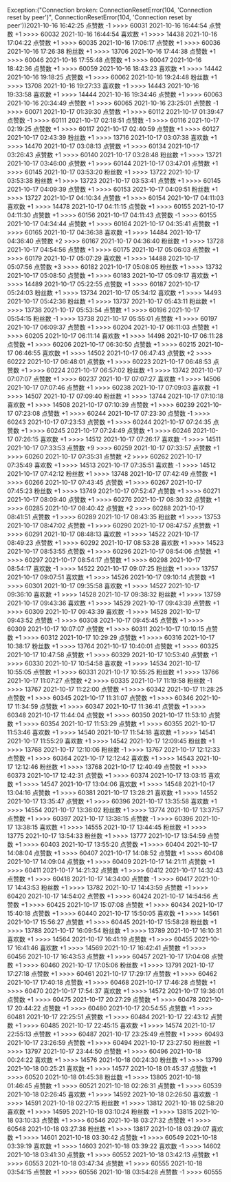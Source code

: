 Exception:("Connection broken: ConnectionResetError(104, 'Connection reset by peer')", ConnectionResetError(104, 'Connection reset by peer'))2021-10-16  16:42:25   点赞数 -1 >>>> 60031
2021-10-16  16:44:54   点赞数 +1 >>>> 60032
2021-10-16  16:44:54   喜欢数 +1 >>>> 14438
2021-10-16  17:04:22   点赞数 +1 >>>> 60035
2021-10-16  17:06:17   点赞数 +1 >>>> 60036
2021-10-16  17:26:38   粉丝数 +1 >>>> 13706
2021-10-16  17:44:38   点赞数 +1 >>>> 60046
2021-10-16  17:55:48   点赞数 +1 >>>> 60047
2021-10-16  18:42:36   点赞数 +1 >>>> 60059
2021-10-16  18:43:23   喜欢数 +1 >>>> 14442
2021-10-16  19:18:25   点赞数 +1 >>>> 60062
2021-10-16  19:24:48   粉丝数 +1 >>>> 13708
2021-10-16  19:27:33   喜欢数 +1 >>>> 14443
2021-10-16  19:33:58   喜欢数 +1 >>>> 14444
2021-10-16  19:34:46   点赞数 +1 >>>> 60063
2021-10-16  20:34:49   点赞数 +1 >>>> 60065
2021-10-16  23:25:01   点赞数 -1 >>>> 60071
2021-10-17  01:39:30   点赞数 +1 >>>> 60112
2021-10-17  01:39:47   点赞数 -1 >>>> 60111
2021-10-17  02:18:51   点赞数 -1 >>>> 60116
2021-10-17  02:19:25   点赞数 +1 >>>> 60117
2021-10-17  02:40:59   点赞数 +1 >>>> 60127
2021-10-17  02:43:39   粉丝数 +1 >>>> 13716
2021-10-17  03:07:38   喜欢数 +1 >>>> 14470
2021-10-17  03:08:13   点赞数 +1 >>>> 60134
2021-10-17  03:26:43   点赞数 +1 >>>> 60140
2021-10-17  03:28:48   粉丝数 +1 >>>> 13721
2021-10-17  03:46:00   点赞数 +1 >>>> 60144
2021-10-17  03:47:01   点赞数 +1 >>>> 60145
2021-10-17  03:53:20   粉丝数 +1 >>>> 13722
2021-10-17  03:53:38   粉丝数 +1 >>>> 13723
2021-10-17  03:53:41   点赞数 +1 >>>> 60145
2021-10-17  04:09:39   点赞数 +1 >>>> 60153
2021-10-17  04:09:51   粉丝数 +1 >>>> 13727
2021-10-17  04:10:34   点赞数 +1 >>>> 60154
2021-10-17  04:11:03   喜欢数 +1 >>>> 14478
2021-10-17  04:11:15   点赞数 +1 >>>> 60155
2021-10-17  04:11:30   点赞数 +1 >>>> 60156
2021-10-17  04:11:43   点赞数 -1 >>>> 60155
2021-10-17  04:34:44   点赞数 +1 >>>> 60164
2021-10-17  04:35:41   点赞数 +1 >>>> 60165
2021-10-17  04:36:38   喜欢数 +1 >>>> 14484
2021-10-17  04:36:40   点赞数 +2 >>>> 60167
2021-10-17  04:36:40   粉丝数 +1 >>>> 13728
2021-10-17  04:54:56   点赞数 +1 >>>> 60175
2021-10-17  05:06:03   点赞数 +1 >>>> 60179
2021-10-17  05:07:29   喜欢数 +1 >>>> 14488
2021-10-17  05:07:56   点赞数 +3 >>>> 60182
2021-10-17  05:08:05   粉丝数 +1 >>>> 13732
2021-10-17  05:08:50   点赞数 +1 >>>> 60183
2021-10-17  05:09:17   喜欢数 +1 >>>> 14489
2021-10-17  05:22:55   点赞数 +1 >>>> 60187
2021-10-17  05:24:03   粉丝数 +1 >>>> 13734
2021-10-17  05:34:12   喜欢数 +1 >>>> 14493
2021-10-17  05:42:36   粉丝数 +1 >>>> 13737
2021-10-17  05:43:11   粉丝数 +1 >>>> 13738
2021-10-17  05:53:54   点赞数 +1 >>>> 60196
2021-10-17  05:54:15   粉丝数 -1 >>>> 13738
2021-10-17  05:55:01   点赞数 +1 >>>> 60197
2021-10-17  06:09:37   点赞数 +1 >>>> 60204
2021-10-17  06:11:03   点赞数 +1 >>>> 60205
2021-10-17  06:11:14   喜欢数 +1 >>>> 14498
2021-10-17  06:11:28   点赞数 +1 >>>> 60206
2021-10-17  06:30:50   点赞数 +1 >>>> 60215
2021-10-17  06:46:55   喜欢数 +1 >>>> 14502
2021-10-17  06:47:43   点赞数 +2 >>>> 60222
2021-10-17  06:48:01   点赞数 +1 >>>> 60223
2021-10-17  06:48:53   点赞数 +1 >>>> 60224
2021-10-17  06:57:02   粉丝数 +1 >>>> 13742
2021-10-17  07:07:07   点赞数 +1 >>>> 60237
2021-10-17  07:07:27   喜欢数 +1 >>>> 14506
2021-10-17  07:07:46   点赞数 +1 >>>> 60238
2021-10-17  07:09:03   喜欢数 +1 >>>> 14507
2021-10-17  07:09:40   粉丝数 +1 >>>> 13744
2021-10-17  07:10:18   喜欢数 +1 >>>> 14508
2021-10-17  07:10:39   点赞数 +1 >>>> 60239
2021-10-17  07:23:08   点赞数 +1 >>>> 60244
2021-10-17  07:23:30   点赞数 -1 >>>> 60243
2021-10-17  07:23:53   点赞数 +1 >>>> 60244
2021-10-17  07:24:35   点赞数 +1 >>>> 60245
2021-10-17  07:24:49   点赞数 +1 >>>> 60246
2021-10-17  07:26:15   喜欢数 +1 >>>> 14512
2021-10-17  07:26:17   喜欢数 -1 >>>> 14511
2021-10-17  07:33:53   点赞数 +9 >>>> 60259
2021-10-17  07:33:57   点赞数 +1 >>>> 60260
2021-10-17  07:35:31   点赞数 +2 >>>> 60262
2021-10-17  07:35:49   喜欢数 +1 >>>> 14513
2021-10-17  07:35:51   喜欢数 -1 >>>> 14512
2021-10-17  07:42:12   粉丝数 +1 >>>> 13748
2021-10-17  07:42:49   点赞数 +1 >>>> 60266
2021-10-17  07:43:45   点赞数 +1 >>>> 60267
2021-10-17  07:45:23   粉丝数 +1 >>>> 13749
2021-10-17  07:52:47   点赞数 +1 >>>> 60271
2021-10-17  08:09:40   点赞数 +1 >>>> 60276
2021-10-17  08:30:32   点赞数 +1 >>>> 60285
2021-10-17  08:40:42   点赞数 +2 >>>> 60288
2021-10-17  08:41:51   点赞数 +1 >>>> 60289
2021-10-17  08:43:35   粉丝数 +1 >>>> 13753
2021-10-17  08:47:02   点赞数 +1 >>>> 60290
2021-10-17  08:47:57   点赞数 +1 >>>> 60291
2021-10-17  08:48:13   喜欢数 +1 >>>> 14522
2021-10-17  08:49:23   点赞数 +1 >>>> 60292
2021-10-17  08:53:28   喜欢数 +1 >>>> 14523
2021-10-17  08:53:55   点赞数 +1 >>>> 60296
2021-10-17  08:54:06   点赞数 +1 >>>> 60297
2021-10-17  08:54:17   点赞数 +1 >>>> 60298
2021-10-17  08:54:17   喜欢数 -1 >>>> 14522
2021-10-17  09:07:25   粉丝数 +1 >>>> 13757
2021-10-17  09:07:51   喜欢数 +1 >>>> 14526
2021-10-17  09:10:14   点赞数 +1 >>>> 60301
2021-10-17  09:35:58   喜欢数 +1 >>>> 14527
2021-10-17  09:36:10   喜欢数 +1 >>>> 14528
2021-10-17  09:38:32   粉丝数 +1 >>>> 13759
2021-10-17  09:43:36   喜欢数 +1 >>>> 14529
2021-10-17  09:43:39   点赞数 +1 >>>> 60309
2021-10-17  09:43:39   喜欢数 -1 >>>> 14528
2021-10-17  09:43:52   点赞数 -1 >>>> 60308
2021-10-17  09:45:45   点赞数 +1 >>>> 60309
2021-10-17  10:07:07   点赞数 +1 >>>> 60311
2021-10-17  10:10:15   点赞数 +1 >>>> 60312
2021-10-17  10:29:29   点赞数 +1 >>>> 60316
2021-10-17  10:38:17   粉丝数 +1 >>>> 13764
2021-10-17  10:40:01   点赞数 +1 >>>> 60325
2021-10-17  10:47:58   点赞数 +1 >>>> 60329
2021-10-17  10:53:40   点赞数 +1 >>>> 60330
2021-10-17  10:54:58   喜欢数 +1 >>>> 14534
2021-10-17  10:55:05   点赞数 +1 >>>> 60331
2021-10-17  10:55:25   粉丝数 +1 >>>> 13766
2021-10-17  11:07:27   点赞数 +2 >>>> 60335
2021-10-17  11:19:58   粉丝数 -1 >>>> 13767
2021-10-17  11:22:00   点赞数 +1 >>>> 60342
2021-10-17  11:28:25   点赞数 +1 >>>> 60345
2021-10-17  11:31:07   点赞数 +1 >>>> 60346
2021-10-17  11:34:59   点赞数 +1 >>>> 60347
2021-10-17  11:36:41   点赞数 +1 >>>> 60348
2021-10-17  11:44:04   点赞数 +1 >>>> 60350
2021-10-17  11:53:10   点赞数 +1 >>>> 60354
2021-10-17  11:53:29   点赞数 +1 >>>> 60355
2021-10-17  11:53:46   喜欢数 +1 >>>> 14540
2021-10-17  11:54:18   喜欢数 +1 >>>> 14541
2021-10-17  11:55:29   喜欢数 +1 >>>> 14542
2021-10-17  12:09:45   粉丝数 +1 >>>> 13768
2021-10-17  12:10:06   粉丝数 -1 >>>> 13767
2021-10-17  12:12:33   点赞数 +1 >>>> 60364
2021-10-17  12:12:42   喜欢数 +1 >>>> 14543
2021-10-17  12:12:46   粉丝数 +1 >>>> 13768
2021-10-17  12:40:49   点赞数 +1 >>>> 60373
2021-10-17  12:42:31   点赞数 +1 >>>> 60374
2021-10-17  13:03:15   喜欢数 +1 >>>> 14547
2021-10-17  13:04:06   喜欢数 +1 >>>> 14548
2021-10-17  13:04:16   点赞数 +1 >>>> 60381
2021-10-17  13:28:21   喜欢数 +1 >>>> 14552
2021-10-17  13:35:47   点赞数 +1 >>>> 60396
2021-10-17  13:35:58   喜欢数 +1 >>>> 14554
2021-10-17  13:36:02   粉丝数 +1 >>>> 13774
2021-10-17  13:37:57   点赞数 +1 >>>> 60397
2021-10-17  13:38:15   点赞数 -1 >>>> 60396
2021-10-17  13:38:15   喜欢数 +1 >>>> 14555
2021-10-17  13:44:45   粉丝数 +1 >>>> 13775
2021-10-17  13:54:33   粉丝数 +1 >>>> 13777
2021-10-17  13:54:59   点赞数 +1 >>>> 60403
2021-10-17  13:55:20   点赞数 +1 >>>> 60404
2021-10-17  14:08:04   点赞数 +1 >>>> 60407
2021-10-17  14:08:52   点赞数 +1 >>>> 60408
2021-10-17  14:09:04   点赞数 +1 >>>> 60409
2021-10-17  14:21:11   点赞数 +1 >>>> 60411
2021-10-17  14:21:32   点赞数 +1 >>>> 60412
2021-10-17  14:32:43   点赞数 +1 >>>> 60418
2021-10-17  14:34:00   点赞数 -1 >>>> 60417
2021-10-17  14:43:53   粉丝数 +1 >>>> 13782
2021-10-17  14:43:59   点赞数 +1 >>>> 60420
2021-10-17  14:54:02   点赞数 +1 >>>> 60424
2021-10-17  14:54:56   点赞数 +1 >>>> 60425
2021-10-17  15:07:08   点赞数 +1 >>>> 60434
2021-10-17  15:40:18   点赞数 +1 >>>> 60440
2021-10-17  15:50:05   喜欢数 +1 >>>> 14561
2021-10-17  15:56:27   点赞数 +1 >>>> 60445
2021-10-17  15:58:28   粉丝数 +1 >>>> 13788
2021-10-17  16:09:54   粉丝数 +1 >>>> 13789
2021-10-17  16:10:31   喜欢数 +1 >>>> 14564
2021-10-17  16:41:19   点赞数 +1 >>>> 60455
2021-10-17  16:41:46   喜欢数 +1 >>>> 14569
2021-10-17  16:42:41   点赞数 +1 >>>> 60456
2021-10-17  16:43:53   点赞数 +1 >>>> 60457
2021-10-17  17:04:08   点赞数 +1 >>>> 60460
2021-10-17  17:05:06   粉丝数 +1 >>>> 13791
2021-10-17  17:27:18   点赞数 +1 >>>> 60461
2021-10-17  17:29:17   点赞数 +1 >>>> 60462
2021-10-17  17:40:18   点赞数 +1 >>>> 60468
2021-10-17  17:46:28   点赞数 +1 >>>> 60470
2021-10-17  17:54:37   喜欢数 +1 >>>> 14572
2021-10-17  19:36:01   点赞数 +1 >>>> 60475
2021-10-17  20:27:29   点赞数 +1 >>>> 60478
2021-10-17  20:44:22   点赞数 +1 >>>> 60480
2021-10-17  20:54:55   点赞数 +1 >>>> 60481
2021-10-17  22:25:51   点赞数 +1 >>>> 60484
2021-10-17  22:43:12   点赞数 +1 >>>> 60485
2021-10-17  22:45:15   喜欢数 +1 >>>> 14574
2021-10-17  22:55:13   点赞数 +1 >>>> 60487
2021-10-17  23:25:49   点赞数 +1 >>>> 60493
2021-10-17  23:26:59   点赞数 +1 >>>> 60494
2021-10-17  23:27:50   粉丝数 +1 >>>> 13797
2021-10-17  23:44:50   点赞数 +1 >>>> 60496
2021-10-18  00:24:22   喜欢数 +1 >>>> 14576
2021-10-18  00:24:30   粉丝数 +1 >>>> 13799
2021-10-18  00:25:21   喜欢数 +1 >>>> 14577
2021-10-18  01:45:37   点赞数 +1 >>>> 60520
2021-10-18  01:45:38   粉丝数 +1 >>>> 13805
2021-10-18  01:46:45   点赞数 +1 >>>> 60521
2021-10-18  02:26:31   点赞数 +1 >>>> 60539
2021-10-18  02:26:45   喜欢数 +1 >>>> 14592
2021-10-18  02:26:50   喜欢数 -1 >>>> 14591
2021-10-18  02:27:15   粉丝数 +1 >>>> 13812
2021-10-18  02:58:20   喜欢数 +1 >>>> 14595
2021-10-18  03:10:24   粉丝数 +1 >>>> 13815
2021-10-18  03:10:33   点赞数 +1 >>>> 60546
2021-10-18  03:27:32   点赞数 +1 >>>> 60548
2021-10-18  03:27:38   粉丝数 +1 >>>> 13817
2021-10-18  03:29:07   喜欢数 +1 >>>> 14601
2021-10-18  03:30:42   点赞数 +1 >>>> 60549
2021-10-18  03:39:19   喜欢数 +1 >>>> 14603
2021-10-18  03:39:22   喜欢数 -1 >>>> 14602
2021-10-18  03:41:30   点赞数 +1 >>>> 60552
2021-10-18  03:42:13   点赞数 +1 >>>> 60553
2021-10-18  03:47:34   点赞数 +1 >>>> 60555
2021-10-18  03:54:15   点赞数 +1 >>>> 60556
2021-10-18  03:54:28   点赞数 -1 >>>> 60555
